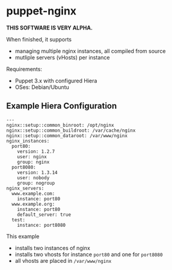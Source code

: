 puppet-nginx
============

**THIS SOFTWARE IS VERY ALPHA.**

When finished, it supports

* managing multiple nginx instances, all compiled from source
* mutliple servers (vHosts) per instance

Requirements: 

* Puppet 3.x with configured Hiera
* OSes: Debian/Ubuntu

Example Hiera Configuration
---------------------------

    ---
    nginx::setup::common_binroot: /opt/nginx
    nginx::setup::common_buildroot: /var/cache/nginx
    nginx::setup::common_dataroot: /var/www/nginx
    nginx_instances:
      port80:
        version: 1.2.7
        user: nginx
        group: nginx
      port8080:
        version: 1.3.14
        user: nobody
        group: nogroup
    nginx_servers:
      www.example.com:
        instance: port80
      www.example.org:
        instance: port80
        default_server: true
      test:
        instance: port8080

This example

* installs two instances of nginx
* installs two vhosts for instance `port80` and one for `port8080`
* all vhosts are placed in `/var/www/nginx`

